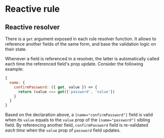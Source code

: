 # Reactive rule

## Reactive resolver

There is a `get` argument exposed in each rule resolver function. It allows to reference another fields of the same form, and base the validation logic on their state.

Whenever a field is referenced in a resolver, the latter is automatically called each time the referenced field's prop update. Consider the following example:

```javascript
{
  name: {
    confirmPassword: ({ get, value }) => {
      return (value === get(['password', 'value'])
    }
  }
}
```

Based on the declaration above, a `[name="confirmPassword"]` field is valid when its `value` equals to the `value` prop of the `[name="password"]` sibling field. By referencing another field, `confirmPassword` field is re-validated _each time_ when the `value` prop of `password` field updates.

